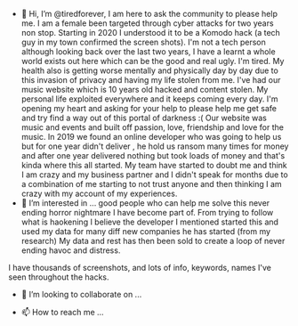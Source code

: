 - 👋 Hi, I’m @tiredforever, I am here to ask the community to please help me. I am a female been targeted through cyber attacks for two years non stop.
Starting in 2020 I understood it to be a Komodo hack (a tech guy in my town confirmed the screen shots). I'm not a tech person although looking back over the last two years, I have a learnt a whole world exists out here which can be the good and real ugly.
I'm tired. My health also is getting worse mentally and physically day by day due to this invasion of privacy and having my life stolen from me. 
I've had our music website which is 10 years old hacked and content stolen. My personal life exploited everywhere and it keeps coming every day.
I'm opening my heart and asking for your help to please help me get safe and try find a way out of this portal of darkness :(
Our website was music and events and built off passion, love, friendship and love for the music.
In 2019 we found an online developer who was going to help us but for one year didn't deliver , he hold us ransom many times for money and after one year delivered nothing but took loads of money and that's kinda where this all started.
My team have started to doubt me and think I am crazy and my business partner and I didn't speak for months due to a combination of me starting to not trust anyone and then thinking I am crazy with my account of my experiences.
- 👀 I’m interested in ... good people who can help me solve this never ending horror nightmare I have become part of.
From trying to follow what is haokening I believe the developer I mentioned started this and used my data for many diff new companies he has started (from my research)
My data and rest has then been sold to create a loop of never ending havoc and distress.

I have thousands of screenshots, and lots of info, keywords, names I've seen throughout the hacks.
- 💞️ I’m looking to collaborate on ...

- 📫 How to reach me ...

<!---
tiredforever/tiredforever is a ✨ special ✨ repository because its `README.md` (this file) appears on your GitHub profile.
You can click the Preview link to take a look at your changes.
--->

